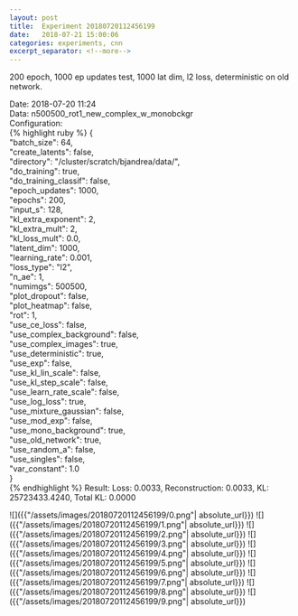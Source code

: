 ```yaml
---
layout: post
title:  Experiment 20180720112456199
date:   2018-07-21 15:00:06
categories: experiments, cnn
excerpt_separator: <!--more-->
---
```

200 epoch, 1000 ep updates test, 1000 lat dim, l2 loss, deterministic on old network.  

 <!--more-->
Date: 2018-07-20 11:24  
Data: n500500_rot1_new_complex_w_monobckgr  
Configuration:   
{% highlight ruby %}
{  
    "batch_size": 64,   
    "create_latents": false,   
    "directory": "/cluster/scratch/bjandrea/data/",   
    "do_training": true,   
    "do_training_classif": false,   
    "epoch_updates": 1000,   
    "epochs": 200,   
    "input_s": 128,   
    "kl_extra_exponent": 2,   
    "kl_extra_mult": 2,   
    "kl_loss_mult": 0.0,   
    "latent_dim": 1000,   
    "learning_rate": 0.001,   
    "loss_type": "l2",   
    "n_ae": 1,   
    "numimgs": 500500,   
    "plot_dropout": false,   
    "plot_heatmap": false,   
    "rot": 1,   
    "use_ce_loss": false,   
    "use_complex_background": false,   
    "use_complex_images": true,   
    "use_deterministic": true,   
    "use_exp": false,   
    "use_kl_lin_scale": false,   
    "use_kl_step_scale": false,   
    "use_learn_rate_scale": false,   
    "use_log_loss": true,   
    "use_mixture_gaussian": false,   
    "use_mod_exp": false,   
    "use_mono_background": true,   
    "use_old_network": true,   
    "use_random_a": false,   
    "use_singles": false,   
    "var_constant": 1.0  
}  
{% endhighlight %}
Result: Loss: 0.0033, Reconstruction: 0.0033, KL: 25723433.4240, Total KL: 0.0000  

![]({{"/assets/images/20180720112456199/0.png"| absolute_url}})
![]({{"/assets/images/20180720112456199/1.png"| absolute_url}})
![]({{"/assets/images/20180720112456199/2.png"| absolute_url}})
![]({{"/assets/images/20180720112456199/3.png"| absolute_url}})
![]({{"/assets/images/20180720112456199/4.png"| absolute_url}})
![]({{"/assets/images/20180720112456199/5.png"| absolute_url}})
![]({{"/assets/images/20180720112456199/6.png"| absolute_url}})
![]({{"/assets/images/20180720112456199/7.png"| absolute_url}})
![]({{"/assets/images/20180720112456199/8.png"| absolute_url}})
![]({{"/assets/images/20180720112456199/9.png"| absolute_url}})
